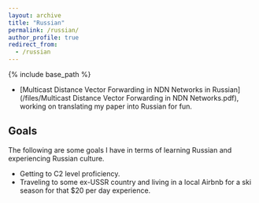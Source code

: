 ```yaml
---
layout: archive
title: "Russian"
permalink: /russian/
author_profile: true
redirect_from:
  - /russian
---
```

{% include base_path %}
*  [Multicast Distance Vector Forwarding in NDN Networks in Russian](/files/Multicast Distance Vector Forwarding in NDN Networks.pdf), working on translating my paper into Russian for fun.

## Goals
The following are some goals I have in terms of learning Russian and experiencing Russian culture.
*  Getting to C2 level proficiency.
*  Traveling to some ex-USSR country and living in a local Airbnb for a ski season for that $20 per day experience.
